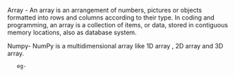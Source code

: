 Array - An array is an arrangement of numbers, pictures or objects formatted into rows and columns according to their type.
        In coding and programming, an array is a collection of items, or data, stored in contiguous memory locations, also 
        as database system.

Numpy- NumPy is a multidimensional array like 1D array , 2D array and 3D array.
       
       eg-
         
